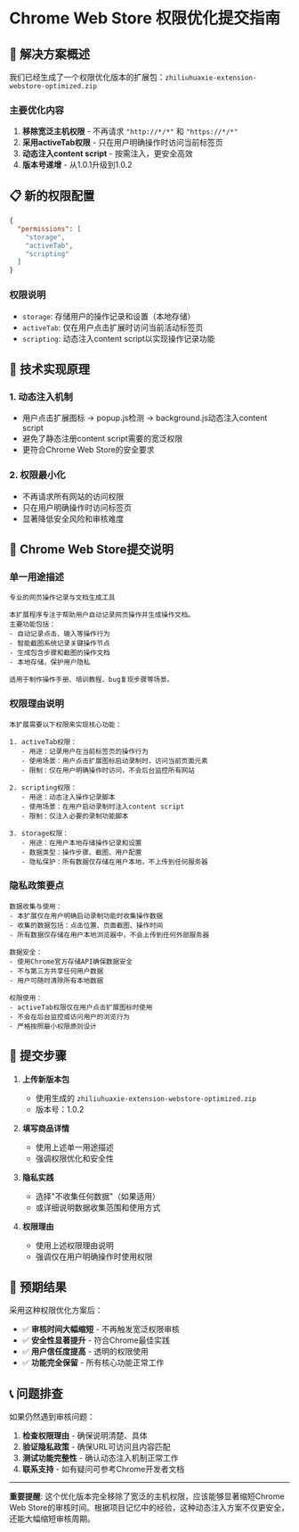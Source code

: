 # Chrome Web Store 权限优化提交指南

## 🎯 解决方案概述

我们已经生成了一个权限优化版本的扩展包：`zhiliuhuaxie-extension-webstore-optimized.zip`

### 主要优化内容

1. **移除宽泛主机权限** - 不再请求 `"http://*/*"` 和 `"https://*/*"`
2. **采用activeTab权限** - 只在用户明确操作时访问当前标签页
3. **动态注入content script** - 按需注入，更安全高效
4. **版本号递增** - 从1.0.1升级到1.0.2

## 📋 新的权限配置

```json
{
  "permissions": [
    "storage",
    "activeTab", 
    "scripting"
  ]
}
```

### 权限说明
- `storage`: 存储用户的操作记录和设置（本地存储）
- `activeTab`: 仅在用户点击扩展时访问当前活动标签页
- `scripting`: 动态注入content script以实现操作记录功能

## 🔧 技术实现原理

### 1. 动态注入机制
- 用户点击扩展图标 → popup.js检测 → background.js动态注入content script
- 避免了静态注册content script需要的宽泛权限
- 更符合Chrome Web Store的安全要求

### 2. 权限最小化
- 不再请求所有网站的访问权限
- 只在用户明确操作时访问标签页
- 显著降低安全风险和审核难度

## 📝 Chrome Web Store提交说明

### 单一用途描述
```
专业的网页操作记录与文档生成工具

本扩展程序专注于帮助用户自动记录网页操作并生成操作文档。
主要功能包括：
- 自动记录点击、输入等操作行为
- 智能截图系统记录关键操作节点  
- 生成包含步骤和截图的操作文档
- 本地存储，保护用户隐私

适用于制作操作手册、培训教程、bug复现步骤等场景。
```

### 权限理由说明
```
本扩展需要以下权限来实现核心功能：

1. activeTab权限：
   - 用途：记录用户在当前标签页的操作行为
   - 使用场景：用户点击扩展图标启动录制时，访问当前页面元素
   - 限制：仅在用户明确操作时访问，不会后台监控所有网站

2. scripting权限：
   - 用途：动态注入操作记录脚本
   - 使用场景：在用户启动录制时注入content script
   - 限制：仅注入必要的录制功能脚本

3. storage权限：
   - 用途：在用户本地存储操作记录和设置
   - 数据类型：操作步骤、截图、用户配置
   - 隐私保护：所有数据仅存储在用户本地，不上传到任何服务器
```

### 隐私政策要点
```
数据收集与使用：
- 本扩展仅在用户明确启动录制功能时收集操作数据
- 收集的数据包括：点击位置、页面截图、操作时间
- 所有数据仅存储在用户本地浏览器中，不会上传到任何外部服务器

数据安全：
- 使用Chrome官方存储API确保数据安全
- 不与第三方共享任何用户数据
- 用户可随时清除所有本地数据

权限使用：
- activeTab权限仅在用户点击扩展图标时使用
- 不会在后台监控或访问用户的浏览行为
- 严格按照最小权限原则设计
```

## 🚀 提交步骤

1. **上传新版本包**
   - 使用生成的 `zhiliuhuaxie-extension-webstore-optimized.zip`
   - 版本号：1.0.2

2. **填写商品详情**
   - 使用上述单一用途描述
   - 强调权限优化和安全性

3. **隐私实践**
   - 选择"不收集任何数据"（如果适用）
   - 或详细说明数据收集范围和使用方式

4. **权限理由**
   - 使用上述权限理由说明
   - 强调仅在用户明确操作时使用权限

## 🎯 预期结果

采用这种权限优化方案后：

- ✅ **审核时间大幅缩短** - 不再触发宽泛权限审核
- ✅ **安全性显著提升** - 符合Chrome最佳实践
- ✅ **用户信任度提高** - 透明的权限使用
- ✅ **功能完全保留** - 所有核心功能正常工作

## 📞 问题排查

如果仍然遇到审核问题：

1. **检查权限理由** - 确保说明清楚、具体
2. **验证隐私政策** - 确保URL可访问且内容匹配
3. **测试功能完整性** - 确认动态注入机制正常工作
4. **联系支持** - 如有疑问可参考Chrome开发者文档

---

**重要提醒**: 这个优化版本完全移除了宽泛的主机权限，应该能够显著缩短Chrome Web Store的审核时间。根据项目记忆中的经验，这种动态注入方案不仅更安全，还能大幅缩短审核周期。